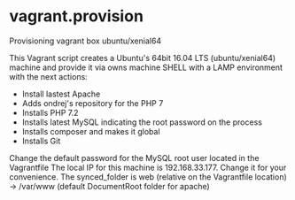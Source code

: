# vagrant.provision
Provisioning vagrant box ubuntu/xenial64

This Vagrant script creates a Ubuntu's 64bit 16.04 LTS (ubuntu/xenial64) machine and provide it via owns machine SHELL with a LAMP environment with the next actions:

- Install lastest Apache
- Adds ondrej's repository for the PHP 7
- Installs PHP 7.2
- Installs latest MySQL indicating the root password on the process
- Installs composer and makes it global
- Installs Git

Change the default password for the MySQL root user located in the Vagrantfile 
The local IP for this machine is 192.168.33.177. Change it for your convenience.
The synced_folder is web (relative on the Vagrantfile location) -> /var/www (default DocumentRoot folder for apache)

